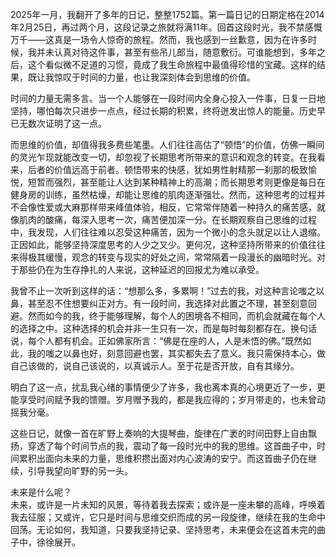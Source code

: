 2025年一月，我翻开了多年的日记，整整1752篇。第一篇日记的日期定格在2014年2月25日，再过两个月，这段记录之旅就将满11年。回首这段时光，我不禁感慨万千——这真是一场令人惊奇的旅程。然而，我也感到一丝歉意，因为在许多时候，我并未认真对待这件事，甚至有些吊儿郎当，随意敷衍。可谁能想到，多年之后，这个看似微不足道的习惯，竟成了我生命旅程中最值得珍惜的宝藏。这样的结果，既让我惊叹于时间的力量，也让我深刻体会到思维的价值。

时间的力量无需多言。当一个人能够在一段时间内全身心投入一件事，日复一日地坚持，哪怕每次只进步一点点，经过长期的积累，终将迸发出惊人的能量。历史早已无数次证明了这一点。

而思维的价值，却值得我多费些笔墨。人们往往高估了“顿悟”的价值，仿佛一瞬间的灵光乍现就能改变一切，却忽视了长期思考所带来的意识和观念的转变。在我看来，后者的价值远高于前者。顿悟带来的快感，犹如男性射精那一刹那的极致愉悦，短暂而强烈，甚至能让人达到某种精神上的高潮；而长期思考则更像是每日在健身房的训练，虽然枯燥，却能让思维的肌肉逐渐强壮。然而，这种思考的过程并不会像性爱或大麻那样带来峰值体验，相反，它常常伴随着一种持久的痛苦感，就像肌肉的酸痛，每深入思考一次，痛苦便加深一分。在长期观察自己思维的过程中，我发现，人们往往难以忍受这种痛苦，因为一个微小的念头就足以让人退缩。正因如此，能够坚持深度思考的人少之又少。更何况，这种坚持所带来的价值往往来得极其缓慢，观念的转变与现实的好处之间，常常隔着一段漫长的幽暗时光。对于那些仍在为生存挣扎的人来说，这种延迟的回报尤为难以承受。

我曾不止一次听到这样的话：“想那么多，多累啊！”过去的我，对这种言论嗤之以鼻，甚至忍不住想要纠正对方。有一段时间，我选择对此置之不理，甚至刻意回避。然而如今的我，终于能够理解，每个人的困境各不相同，而机会就藏在每个人的选择之中。这种选择的机会并非一生只有一次，而是每时每刻都存在。换句话说，每个人都有机会。正如佛家所言：“佛是在座的人，人是未悟的佛。”既然如此，我的嗤之以鼻也好，刻意回避也罢，其实都失去了意义。我只需保持本心，做自己该做的，说自己该说的，以真诚示人。至于花是否开放，自有其缘分。

明白了这一点，扰乱我心绪的事情便少了许多，我也离本真的心境更近了一步，更能享受时间赋予我的馈赠。岁月赠予我的，都是我应得的；岁月带走的，也未曾动摇我分毫。

这些日记，就像一首在旷野上奏响的大提琴曲，旋律在广袤的时间田野上自由飘扬，穿透了每个时间节点的我，震动了每一段时光中的我的思维。这首曲子中，时间累积出面向未来的力量，思维积攒出面对内心波涛的安宁。而这首曲子仍在继续，引导我望向旷野的另一头。

未来是什么呢？  
未来，或许是一片未知的风景，等待着我去探索；或许是一座未攀的高峰，呼唤着我去征服；又或许，它只是时间与思维交织而成的另一段旋律，继续在我的生命中回荡。无论如何，我知道，只要我坚持记录、坚持思考，未来便会在这首未完的曲子中，徐徐展开。